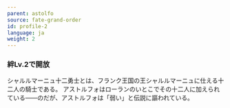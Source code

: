 ```yaml
---
parent: astolfo
source: fate-grand-order
id: profile-2
language: ja
weight: 2
---
```


### 絆Lv.2で開放

シャルルマーニュ十二勇士とは、フランク王国の王シャルルマーニュに仕える十二人の騎士である。
アストルフォはローランのいとこでその十二人に加えられている――のだが、アストルフォは「弱い」と伝説に謳われている。
